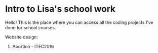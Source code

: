 # Intro to Lisa's school work

Hello! This is the place where you can access all the coding projects I've done for school courses.

Website design:
1) Abortion - ITEC2016
